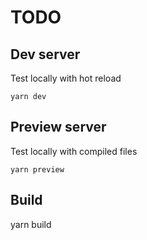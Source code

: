 # TODO

## Dev server
Test locally with hot reload

```
yarn dev
```

## Preview server
Test locally with compiled files

```
yarn preview
```

## Build
yarn build